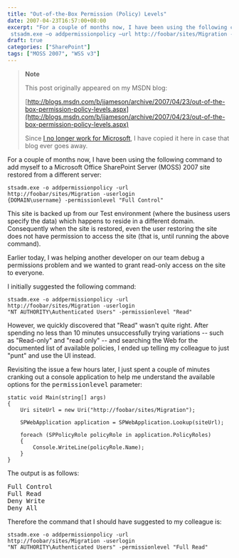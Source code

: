 ```yaml
---
title: "Out-of-the-Box Permission (Policy) Levels"
date: 2007-04-23T16:57:00+08:00
excerpt: "For a couple of months now, I have been using the following command to add myself to a Microsoft Office SharePoint Server (MOSS) 2007 site restored from a different server: 
 stsadm.exe –o addpermissionpolicy –url http://foobar/sites/Migration -userlogin..."
draft: true
categories: ["SharePoint"]
tags: ["MOSS 2007", "WSS v3"]
---
```


> **Note**
> 
> This post originally appeared on my MSDN blog:
> 
> [http://blogs.msdn.com/b/jjameson/archive/2007/04/23/out-of-the-box-permission-policy-levels.aspx](http://blogs.msdn.com/b/jjameson/archive/2007/04/23/out-of-the-box-permission-policy-levels.aspx)
> 
> Since
> [I no longer work for Microsoft](/blog/jjameson/2011/09/02/last-day-with-microsoft), I have copied it here in case that blog
> ever goes away.

For a couple of months now, I have been using the following command to add myself  to a Microsoft Office SharePoint Server (MOSS) 2007 site restored from a different  server:

```
stsadm.exe -o addpermissionpolicy -url
http://foobar/sites/Migration -userlogin 
{DOMAIN\username} -permissionlevel "Full Control"
```

This site is backed up from our Test environment (where the business users specify  the data) which happens to reside in a different domain. Consequently when the site  is restored, even the user restoring the site does not have permission to access  the site (that is, until running the above command).

Earlier today, I was helping another developer on our team debug a permissions  problem and we wanted to grant read-only access on the site to everyone.

I initially suggested the following command:

```
stsadm.exe -o addpermissionpolicy -url
http://foobar/sites/Migration -userlogin 
"NT AUTHORITY\Authenticated Users" -permissionlevel "Read"
```

However, we quickly discovered that "Read" wasn't quite right. After spending  no less than 10 minutes unsuccessfully trying variations -- such as "Read-only"  and "read only" -- and searching the Web for the documented list of available policies,  I ended up telling my colleague to just "punt" and use the UI instead.

Revisiting the issue a few hours later, I just spent a couple of minutes cranking  out a console application to help me understand the available options for the <kbd>permissionlevel</kbd> parameter:

```
static void Main(string[] args)
{
    Uri siteUrl = new Uri("http://foobar/sites/Migration");

    SPWebApplication application = SPWebApplication.Lookup(siteUrl);

    foreach (SPPolicyRole policyRole in application.PolicyRoles)
    {
        Console.WriteLine(policyRole.Name);
    }
}
```

The output is as follows:

<samp>Full Control<br>
Full Read<br>
Deny Write<br>
Deny All</samp>

Therefore the command that I should have suggested to my colleague is:

```
stsadm.exe -o addpermissionpolicy -url
http://foobar/sites/Migration -userlogin 
"NT AUTHORITY\Authenticated Users" -permissionlevel "Full Read"
```


